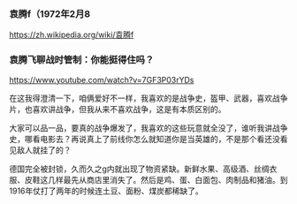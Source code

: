 ### 袁腾f（1972年2月8
https://zh.wikipedia.org/wiki/袁腾f

### 袁腾飞聊战时管制：你能挺得住吗？
https://www.youtube.com/watch?v=7GF3P03rYDs

在这我得澄清一下，咱俩爱好不一样，我喜欢的是战争史，盔甲、武器，喜欢战争片，也喜欢讲战争，但我从来不喜欢战争，这是有本质区别的。

大家可以品一品，要真的战争爆发了，我喜欢的这些玩意就全没了，谁听我讲战争史，哪看电影去？再说真上了前线你怎么就知道你是当英雄的，不是那个看还没看见敌人就挂了的？

德国完全被封锁，久而久之g内就出现了物资紧缺。新鲜水果、高级酒、丝绸衣服、皮鞋这几样最先从商店里消失了。然后是鸡、蛋、白面包、肉制品和猪油。到1916年仗打了两年的时候连土豆、面粉、煤炭都稀缺了。
